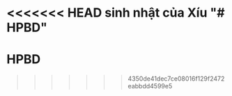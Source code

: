 <<<<<<< HEAD
sinh nhật của Xíu
"# HPBD" 
=======
# HPBD
>>>>>>> 4350de41dec7ce08016f129f2472eabbdd4599e5

